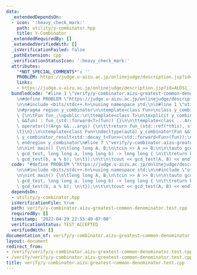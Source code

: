 ```yaml
---
data:
  _extendedDependsOn:
  - icon: ':heavy_check_mark:'
    path: utility/y-combinator.hpp
    title: Y-Combinator
  _extendedRequiredBy: []
  _extendedVerifiedWith: []
  _isVerificationFailed: false
  _pathExtension: cpp
  _verificationStatusIcon: ':heavy_check_mark:'
  attributes:
    '*NOT_SPECIAL_COMMENTS*': ''
    PROBLEM: https://judge.u-aizu.ac.jp/onlinejudge/description.jsp?id=ALDS1_1_B
    links:
    - https://judge.u-aizu.ac.jp/onlinejudge/description.jsp?id=ALDS1_1_B
  bundledCode: "#line 1 \"verify/y-combinator.aizu-greatest-common-denominator.test.cpp\"\
    \n#define PROBLEM \"https://judge.u-aizu.ac.jp/onlinejudge/description.jsp?id=ALDS1_1_B\"\
    \n\n#include <bits/stdc++.h>\nusing namespace std;\n\n#line 1 \"utility/y-combinator.hpp\"\
    \n#pragma region y_combinator\n\ntemplate<class Fun>\nclass y_combinator_result\
    \ {\n\tFun fun_;\npublic:\n\ttemplate<class T>\n\texplicit y_combinator_result(T\
    \ &&fun) : fun_(std::forward<T>(fun)) {}\n\n\ttemplate<class ...Args>\n\tdecltype(auto)\
    \ operator()(Args &&...args) {\n\t\treturn fun_(std::ref(*this), std::forward<Args>(args)...);\n\
    \t}\n};\n\ntemplate<class Fun>\ndecltype(auto) y_combinator(Fun &&fun) {\n\treturn\
    \ y_combinator_result<std::decay_t<Fun>>(std::forward<Fun>(fun));\n}\n\n#pragma\
    \ endregion y_combinator\n#line 7 \"verify/y-combinator.aizu-greatest-common-denominator.test.cpp\"\
    \n\nint main() {\n\tlong long A, B;\n\tcin >> A >> B;\n\n\tauto gcd_test = y_combinator([](auto\
    \ gcd_test, long long a, long long b) -> long long { \n\t\treturn b == 0 ? a :\
    \ gcd_test(b, a % b); \n\t});\n\t\n\tcout << gcd_test(A, B) << endl;\n}\n"
  code: "#define PROBLEM \"https://judge.u-aizu.ac.jp/onlinejudge/description.jsp?id=ALDS1_1_B\"\
    \n\n#include <bits/stdc++.h>\nusing namespace std;\n\n#include \"utility/y-combinator.hpp\"\
    \n\nint main() {\n\tlong long A, B;\n\tcin >> A >> B;\n\n\tauto gcd_test = y_combinator([](auto\
    \ gcd_test, long long a, long long b) -> long long { \n\t\treturn b == 0 ? a :\
    \ gcd_test(b, a % b); \n\t});\n\t\n\tcout << gcd_test(A, B) << endl;\n}"
  dependsOn:
  - utility/y-combinator.hpp
  isVerificationFile: true
  path: verify/y-combinator.aizu-greatest-common-denominator.test.cpp
  requiredBy: []
  timestamp: '2022-04-29 22:55:40-07:00'
  verificationStatus: TEST_ACCEPTED
  verifiedWith: []
documentation_of: verify/y-combinator.aizu-greatest-common-denominator.test.cpp
layout: document
redirect_from:
- /verify/verify/y-combinator.aizu-greatest-common-denominator.test.cpp
- /verify/verify/y-combinator.aizu-greatest-common-denominator.test.cpp.html
title: verify/y-combinator.aizu-greatest-common-denominator.test.cpp
---
```


